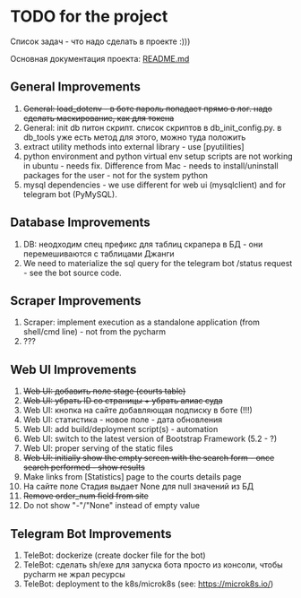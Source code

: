 # TODO for the project

Список задач - что надо сделать в проекте :)))

Основная документация проекта: [README.md](README.md)

## General Improvements

1. ~~General: load_dotenv - в боте пароль попадает прямо в лог. надо сделать маскирование, как для токена~~
2. General: init db питон скрипт. список скриптов в db_init_config.py. в db_tools уже есть метод для этого,
   можно туда положить
3. extract utility methods into external library - use [pyutilities]
4. python environment and python virtual env setup scripts are not working in ubuntu - needs fix. Difference
   from Mac - needs to install/uninstall packages for the user - not for the system python
5. mysql dependencies - we use different for web ui (mysqlclient) and for telegram bot (PyMySQL).

## Database Improvements

1. DB: неодходим спец префикс для таблиц скрапера в БД - они перемешиваются с таблицами Джанги
2. We need to materialize the sql query for the telegram bot /status request - see the bot source code.

## Scraper Improvements

1. Scraper: implement execution as a standalone application (from shell/cmd line) - not from the pycharm
2. ???

## Web UI Improvements

1. ~~Web UI: добавить поле stage (courts table)~~
2. ~~Web UI: убрать ID со страницы + убрать алиас суда~~
3. Web UI: кнопка на сайте добавляющая подписку в боте (!!!)
4. Web UI: статистика - новое поле - дата обновления
5. Web UI: add build/deployment script(s) - automation
6. Web UI: switch to the latest version of Bootstrap Framework (5.2 - ?)
7. Web UI: proper serving of the static files
8. ~~Web UI: initially show the empty screen with the search form - once search performed - show results~~
9. Make links from [Statistics] page to the courts details page
10. На сайте поле Стадия выдает None для null значений из БД
11. ~~Remove order_num field from site~~
12. Do not show "-"/"None" instead of empty value

## Telegram Bot Improvements

1. TeleBot: dockerize (create docker file for the bot)
2. TeleBot: сделать sh/exe для запуска бота просто из консоли, чтобы pycharm не жрал ресурсы
3. TeleBot: deployment to the k8s/microk8s (see: https://microk8s.io/)

